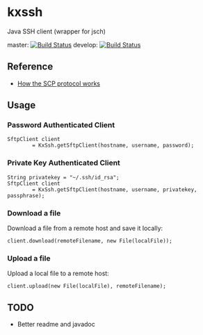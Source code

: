 # kxssh
Java SSH client (wrapper for jsch)

master: [![Build Status](https://travis-ci.org/kemitix/kxssh.svg?branch=master)](https://travis-ci.org/kemitix/kxssh)
develop: [![Build Status](https://travis-ci.org/kemitix/kxssh.svg?branch=develop)](https://travis-ci.org/kemitix/kxssh)

## Reference

* [How the SCP protocol works](https://blogs.oracle.com/janp/entry/how_the_scp_protocol_works)

## Usage

### Password Authenticated Client

    SftpClient client
            = KxSsh.getSftpClient(hostname, username, password);

### Private Key Authenticated Client

    String privatekey = "~/.ssh/id_rsa";
    SftpClient client
            = KxSsh.getSftpClient(hostname, username, privatekey, passphrase);

### Download a file

Download a file from a remote host and save it locally:

    client.download(remoteFilename, new File(localFile));

### Upload a file

Upload a local file to a remote host:

    client.upload(new File(localFile), remoteFilename);

## TODO

* Better readme and javadoc
